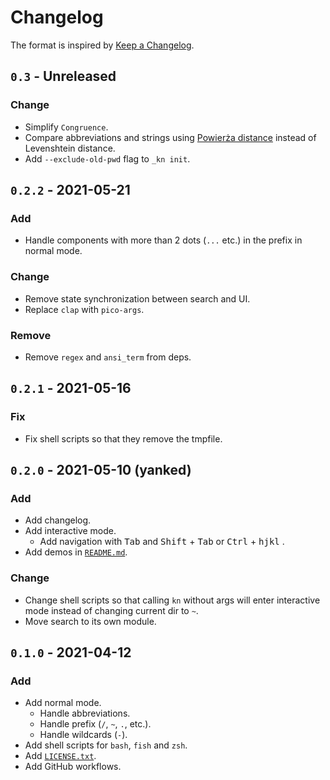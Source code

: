 # Changelog

The format is inspired by [Keep a Changelog](https://keepachangelog.com/en/1.0.0/).


## `0.3` - Unreleased

### Change

- Simplify `Congruence`.
- Compare abbreviations and strings using [Powierża distance](https://github.com/micouy/powierza-distance) instead of Levenshtein distance.
- Add `--exclude-old-pwd` flag to `_kn init`.


## `0.2.2` - 2021-05-21

### Add

- Handle components with more than 2 dots (`...` etc.) in the prefix in normal mode.

### Change

- Remove state synchronization between search and UI.
- Replace `clap` with `pico-args`.

### Remove

- Remove `regex` and `ansi_term` from deps.


## `0.2.1` - 2021-05-16

### Fix

- Fix shell scripts so that they remove the tmpfile.


## `0.2.0` - 2021-05-10 (yanked)

### Add

- Add changelog.
- Add interactive mode.
  - Add navigation with <kbd>Tab</kbd> and <kbd>Shift</kbd> + <kbd>Tab</kbd> or <kbd>Ctrl</kbd> + <kbd>hjkl</kbd> .
- Add demos in [`README.md`](README.md).


### Change

- Change shell scripts so that calling `kn` without args will enter interactive mode instead of changing current dir to `~`.
- Move search to its own module.


## `0.1.0` - 2021-04-12

### Add

- Add normal mode.
  - Handle abbreviations.
  - Handle prefix (`/`, `~`, `.`, etc.).
  - Handle wildcards (`-`).
- Add shell scripts for `bash`, `fish` and `zsh`.
- Add [`LICENSE.txt`](LICENSE.txt).
- Add GitHub workflows.
